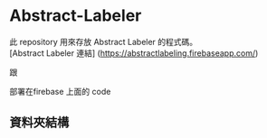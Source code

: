 # Abstract-Labeler


此 repository 用來存放 Abstract Labeler 的程式碼。<br/>
[Abstract Labeler 連結] (https://abstractlabeling.firebaseapp.com/)

跟



部署在firebase 上面的 code


## 資料夾結構





